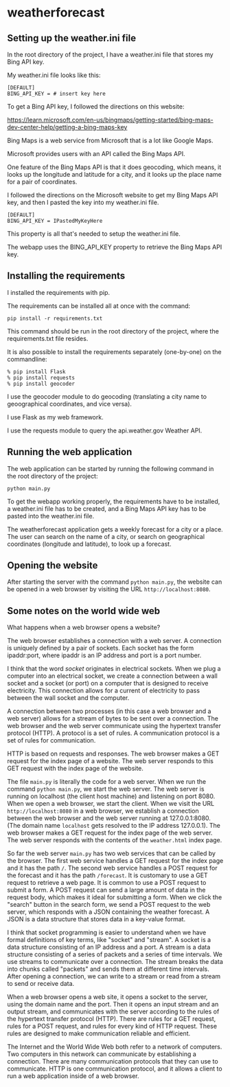 # weatherforecast

## Setting up the weather.ini file

In the root directory of the project, I have a weather.ini file that stores my Bing API key.

My weather.ini file looks like this:

    [DEFAULT]
    BING_API_KEY = # insert key here

To get a Bing API key, I followed the directions on this website:

https://learn.microsoft.com/en-us/bingmaps/getting-started/bing-maps-dev-center-help/getting-a-bing-maps-key

Bing Maps is a web service from Microsoft that is a lot like Google Maps.

Microsoft provides users with an API called the Bing Maps API.

One feature of the Bing Maps API is that it does geocoding, which means, it looks up the longitude and latitude for a city, and it looks up the place name for a pair of coordinates.

I followed the directions on the Microsoft website to get my Bing Maps API key, and then I pasted the key into my weather.ini file.

    [DEFAULT]
    BING_API_KEY = IPastedMyKeyHere

This property is all that's needed to setup the weather.ini file.

The webapp uses the BING_API_KEY property to retrieve the Bing Maps API key.

## Installing the requirements

I installed the requirements with pip.

The requirements can be installed all at once with the command:

    pip install -r requirements.txt

This command should be run in the root directory of the project, where the requirements.txt file resides.

It is also possible to install the requirements separately (one-by-one) on the commandline:

    % pip install Flask
    % pip install requests
    % pip install geocoder

I use the geocoder module to do geocoding (translating a city name to geoographical coordinates, and vice versa).

I use Flask as my web framework.

I use the requests module to query the api.weather.gov Weather API.

## Running the web application

The web application can be started by running the following command in the root directory of the project:

    python main.py

To get the webapp working properly, the requirements have to be installed, a weather.ini file has to be created, and a Bing Maps API key has to be pasted into the weather.ini file.

The weatherforecast application gets a weekly forecast for a city or a place. The user can search on the name of a city, or search on geographical coordinates (longitude and latitude), to look up a forecast.

## Opening the website

After starting the server with the command `python main.py`, the website can be opened in a web browser by visiting the URL `http://localhost:8080`.

## Some notes on the world wide web

What happens when a web browser opens a website?

The web browser establishes a connection with a web server. A connection is uniquely defined by a pair of sockets. Each socket has the form ipaddr:port, where ipaddr is an IP address and port is a port number.

I think that the word *socket* originates in electrical sockets. When we plug a computer into an electrical socket, we create a connection between a wall socket and a socket (or port) on a computer that is designed to receive electricity. This connection allows for a current of electricity to pass between the wall socket and the computer.

A connection between two processes (in this case a web browser and a web server) allows for a stream of bytes to be sent over a connection. The web browser and the web server communicate using the hypertext transfer protocol (HTTP). A protocol is a set of rules. A communication protocol is a set of rules for communication.

HTTP is based on requests and responses. The web browser makes a GET request for the index page of a website. The web server responds to this GET request with the index page of the website.

The file `main.py` is literally the code for a web server. When we run the command `python main.py`, we start the web server. The web server is running on localhost (the client host machine) and listening on port 8080. When we open a web browser, we start the client. When we visit the URL `http://localhost:8080` in a web browser, we establish a connection between the web browser and the web server running at 127.0.0.1:8080. (The domain name `localhost` gets resolved to the IP address 127.0.0.1). The web browser makes a GET request for the index page of the web server. The web server responds with the contents of the `weather.html` index page.

So far the web server `main.py` has two web services that can be called by the browser. The first web service handles a GET request for the index page and it has the path `/`. The second web service handles a POST request for the forecast and it has the path `/forecast`. It is customary to use a GET request to retrieve a web page. It is common to use a POST request to submit a form. A POST request can send a large amount of data in the request body, which makes it ideal for submitting a form. When we click the "search" button in the search form, we send a POST request to the web server, which responds with a JSON containing the weather forecast. A JSON is a data structure that stores data in a key-value format.

I think that socket programming is easier to understand when we have formal definitions of key terms, like "socket" and "stream". A socket is a data structure consisting of an IP address and a port. A stream is a data structure consisting of a series of packets and a series of time intervals. We use streams to communicate over a connection. The stream breaks the data into chunks called "packets" and sends them at different time intervals. After opening a connection, we can write to a stream or read from a stream to send or receive data. 

When a web browser opens a web site, it opens a socket to the server, using the domain name and the port. Then it opens an input stream and an output stream, and communicates with the server according to the rules of the hypertext transfer protocol (HTTP). There are rules for a GET request, rules for a POST request, and rules for every kind of HTTP request. These rules are designed to make communication reliable and efficient.

The Internet and the World Wide Web both refer to a network of computers. Two computers in this network can communicate by establishing a connection. There are many communication protocols that they can use to communicate. HTTP is one communication protocol, and it allows a client to run a web application inside of a web browser.